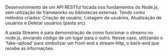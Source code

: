 Desenvolvimento de um API RESTful focada nos fundamentos do Node.js, sem utilização de frameworks ou bibliotecas externas.
Tendo como métodos criados: Criação de usuário, Listagem de usuários, Atualização de usuários e Deletar usuários (pasta src).

A pasta Streams é para demonstração de como funcionar o streams no node.js, enviando código de um lugar para o outro. Nesse caso, utilizando o 'fake-upload' para simbolizar um front-end e stream-http, o back-end que recebe as informações.

